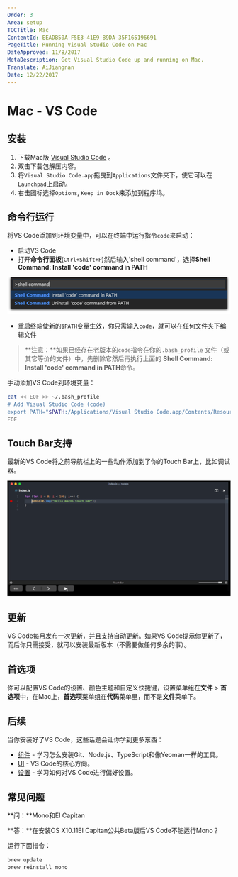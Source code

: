 ```yaml
---
Order: 3
Area: setup
TOCTitle: Mac
ContentId: EEADB50A-F5E3-41E9-89DA-35F165196691
PageTitle: Running Visual Studio Code on Mac
DateApproved: 11/8/2017
MetaDescription: Get Visual Studio Code up and running on Mac.
Translate: AiJiangnan
Date: 12/22/2017
---
```

# Mac - VS Code

## 安装

1. 下载Mac版 [Visual Studio Code](https://go.microsoft.com/fwlink/?LinkID=534106) 。
2. 双击下载包解压内容。
3. 将`Visual Studio Code.app`拖曳到`Applications`文件夹下，使它可以在`Launchpad`上启动。
4. 右击图标选择`Options`, `Keep in Dock`来添加到程序坞。

## 命令行运行

将VS Code添加到环境变量中，可以在终端中运行指令`code`来启动：

- 启动VS Code
- 打开**命令行面板**(`Ctrl+Shift+P`)然后输入'shell command'，选择**Shell Command: Install 'code' command in PATH**

![Mac shell commands](images/mac/shell-command.png)

- 重启终端使新的`$PATH`变量生效，你只需输入`code`，就可以在任何文件夹下编辑文件

>**注意：**如果已经存在老版本的`code`指令在你的`.bash_profile` 文件（或其它等价的文件）中，先删除它然后再执行上面的 **Shell Command: Install 'code' command in PATH**命令。

手动添加VS Code到环境变量：

```bash
cat << EOF >> ~/.bash_profile
# Add Visual Studio Code (code)
export PATH="$PATH:/Applications/Visual Studio Code.app/Contents/Resources/app/bin"
EOF
```

## Touch Bar支持

最新的VS Code将之前导航栏上的一些动作添加到了你的Touch Bar上，比如调试器。

![Mac Touch Bar](images/mac/touchbar.gif)

## 更新

VS Code每月发布一次更新，并且支持自动更新。如果VS Code提示你更新了，而后你只需接受，就可以安装最新版本（不需要做任何多余的事）。

## 首选项

你可以配置VS Code的设置、颜色主题和自定义快捷键，设置菜单组在**文件** > **首选项**中，在Mac上，**首选项**菜单组在**代码**菜单里，而不是**文件**菜单下。

## 后续

当你安装好了VS Code，这些话题会让你学到更多东西：

* [组件](/docs/setup/additional-components.md) - 学习怎么安装Git、Node.js、TypeScript和像Yeoman一样的工具。
* [UI](/docs/getstarted/userinterface.md) - VS Code的核心方向。
* [设置](/docs/getstarted/settings.md) - 学习如何对VS Code进行偏好设置。

## 常见问题

**问：**Mono和EI Capitan

**答：**在安装OS X10.11EI Capitan公共Beta版后VS Code不能运行Mono？

运行下面指令：

```bash
brew update
brew reinstall mono
```